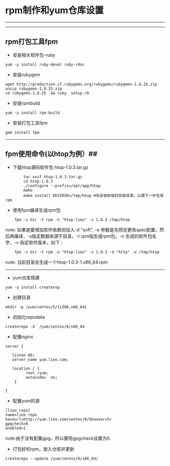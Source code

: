 # rpm制作和yum仓库设置
---

---
## rpm打包工具fpm ##

 - 安装相关软件包-ruby
 
```
yum -y install ruby-devel ruby-rdoc  
```
 - 安装rubygem
 
```
wget http://production.cf.rubygems.org/rubygems/rubygems-1.8.25.zip  
unzip rubygems-1.8.25.zip
cd rubygems-1.8.25  && ruby  setup.rb
```

- 安装rpmbuild

```
yum -y install rpm-build
```

- 安装打包工具fpm

```
gem install fpm
```
---
## fpm使用命令(以htop为例）##
   

- 下载htop源码软件包 htop-1.0.3.tar.gz 
    
```
        tar xvzf htop-1.0.3.tar.gz 
        cd htop-1.0.3
        ./configure --prefix=/opt/app/htop
        make
        make install DESTDIR=/tmp/htop #先安装到临时安装目录，以便下一步生成rpm
```

- 使用fpm编译生成rpm包

```
    fpm -s dir -t rpm -n "htop-lieo" -v 1.0.3 /tmp/htop
```
    
note: 如果是要增加软件依赖则加入-d "soft", -e 参数是先预览更改spec配置，然后再编译，-s指定数据来源于目录，-t rpm指生成rpm包，-n 生成的软件包名字，-v 指定软件版本，如下：

```
    fpm -s dir -t rpm -n "htop-lieo" -v 1.0.3 -d "http" -e /tmp/htop
```
note:   当前目录会生成一个htop-1.0.3-1.x86_64.rpm

---
- yum仓库搭建

```
yum -y install createrep
```

- 创建目录

```
mkdir -p /yum/centos/5/{i386,x86_64}
```

- 初始化repodata

```
createrepo -d  /yum/centos/6/x86_64
```

- 配置nginx

```
server {

   listen 80;
   server_name yum.lieo.com;

   location / {
         root /yum;
         autoindex  on;
    }

}
```

- 配置yum的源

```
[lieo_repo]
name=lieo repo
baseurl=http://yum.lieo.com/centos/6/$basearch/
gpgcheck=0
enabled=1
```
note:由于没有配置gpg，所以要将gpgcheck设置为0.

- 打包好的rpm，放入仓库并更新

```
createrepo --update /yum/centos/6/x86_64/
```

